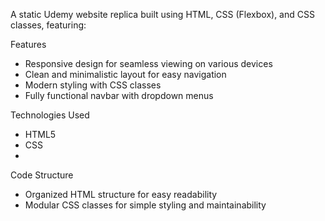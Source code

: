 A static Udemy website replica built using HTML, CSS (Flexbox), and CSS classes, featuring:

Features
- Responsive design for seamless viewing on various devices
- Clean and minimalistic layout for easy navigation
- Modern styling with CSS classes
- Fully functional navbar with dropdown menus

Technologies Used
- HTML5 
- CSS
- 
Code Structure
- Organized HTML structure for easy readability
- Modular CSS classes for simple styling and maintainability
